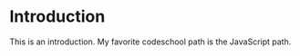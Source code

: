 Introduction
==========

This is an introduction.
My favorite codeschool path is the JavaScript path.
